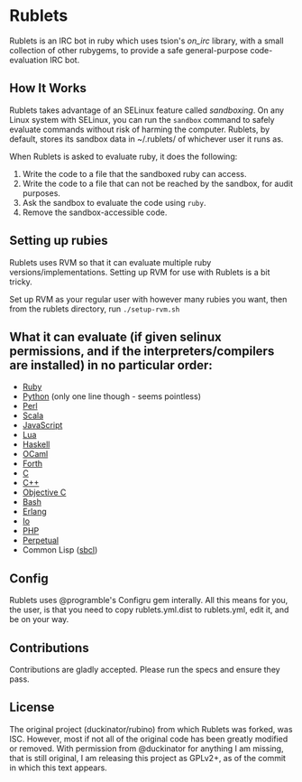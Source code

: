 Rublets
=======

Rublets is an IRC bot in ruby which uses tsion's *on_irc* library, with a small collection of other rubygems, to provide a safe general-purpose code-evaluation IRC bot.

How It Works
------------

Rublets takes advantage of an SELinux feature called *sandboxing*. On any Linux system with SELinux, you can run the `sandbox` command to safely evaluate commands without risk of harming the computer. Rublets, by default, stores its sandbox data in ~/.rublets/ of whichever user it runs as.

When Rublets is asked to evaluate ruby, it does the following:

1. Write the code to a file that the sandboxed ruby can access.
2. Write the code to a file that can not be reached by the sandbox, for audit purposes.
3. Ask the sandbox to evaluate the code using `ruby`.
4. Remove the sandbox-accessible code.

Setting up rubies
-----------------

Rublets uses RVM so that it can evaluate multiple ruby versions/implementations. Setting up RVM for use with Rublets is a bit tricky.

Set up RVM as your regular user with however many rubies you want, then from the rublets directory, run `./setup-rvm.sh`

What it can evaluate (if given selinux permissions, and if the interpreters/compilers are installed) in no particular order:
----------------------------------------------------------------------------------------------------------------------------

* [Ruby](http://www.ruby-lang.org)
* [Python](http://www.python.org) (only one line though - seems pointless)
* [Perl](http://www.perl.org)
* [Scala](http://www.scala-lang.org)
* [JavaScript](https://developer.mozilla.org/en/JavaScript)
* [Lua](http://lua.org)
* [Haskell](http://haskell.org)
* [OCaml](http://caml.inria.fr/)
* [Forth](https://www.gnu.org/software/gforth/)
* [C](http://gcc.gnu.org/)
* [C++](http://gcc.gnu.org/)
* [Objective C](http://gcc.gnu.org/)
* [Bash](https://www.gnu.org/software/bash/)
* [Erlang](http://erlang.org)
* [Io](http://iolanguage.com)
* [PHP](http://php.net)
* [Perpetual](https://github.com/programble/perpetual)
* Common Lisp ([sbcl](http://sbcl.org))

Config
------

Rublets uses @programble's Configru gem interally. All this means for you, the user, is that you need to copy rublets.yml.dist to rublets.yml, edit it, and be on your way.

Contributions
-------------

Contributions are gladly accepted. Please run the specs and ensure they pass.

License
-------

The original project (duckinator/rubino) from which Rublets was forked, was ISC.
However, most if not all of the original code has been greatly modified or removed.
With permission from @duckinator for anything I am missing, that is still original,
I am releasing this project as GPLv2+, as of the commit in which this text appears.
